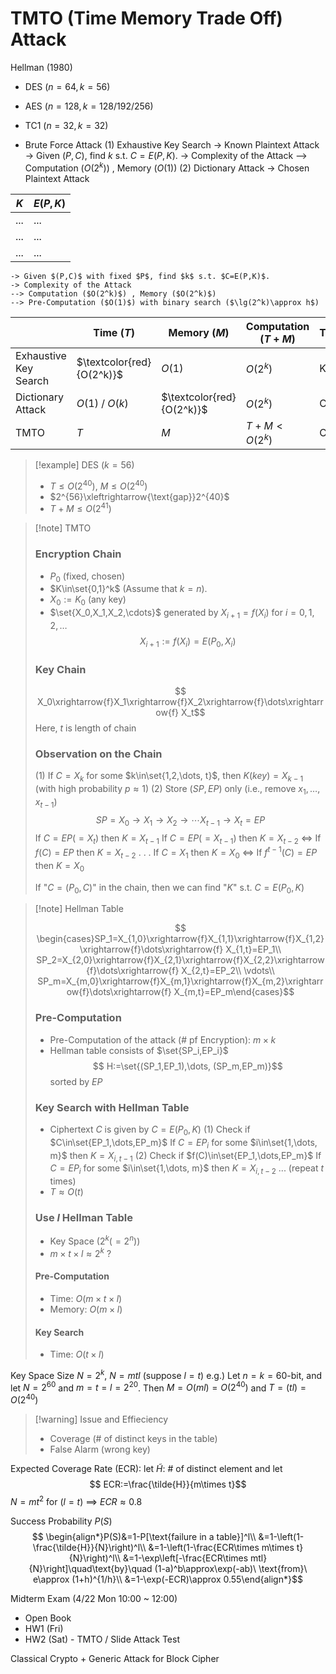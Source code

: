 
# TMTO (Time Memory Trade Off) Attack

Hellman (1980)

- DES ($n=64, k=56$)
- AES ($n=128,k=128/192/256$)
- TC1 ($n=32, k=32$)

- Brute Force Attack
	(1) Exhaustive Key Search
	-> Known Plaintext Attack
	-> Given $(P,C)$, find $k$ s.t. $C=E(P,K)$.
	-> Complexity of the Attack
	--> Computation ($O(2^k)$) , Memory ($O(1)$)
	(2) Dictionary Attack
	-> Chosen Plaintext Attack 

| $K$ | $E(P,K)$ |
| --- | -------- |
| ... | ...      |
| ... | ...      |
| ... | ...      |
	-> Given $(P,C)$ with fixed $P$, find $k$ s.t. $C=E(P,K)$.
	-> Complexity of the Attack
	--> Computation ($O(2^k)$) , Memory ($O(2^k)$)
	--> Pre-Computation ($O(1)$) with binary search ($\lg(2^k)\approx h$)


|                       | Time ($T$)                | Memory ($M$)              | Computation ($T+M$) | Type |
| --------------------- | ------------------------- | ------------------------- | ------------------- | ---- |
| Exhaustive Key Search | $\textcolor{red}{O(2^k)}$ | $O(1)$                    | $O(2^{k})$          | KPA  |
| Dictionary Attack     | $O(1)$ / $O(k)$           | $\textcolor{red}{O(2^k)}$ | $O(2^k)$            | CPA  |
| TMTO                  | $T$                       | $M$                       | $T+M < O(2^k)$      | CPA  |

> [!example] DES ($k=56$)
> - $T\leq O(2^{40})$, $M\leq O(2^{40})$
> - $2^{56}\xleftrightarrow{\text{gap}}2^{40}$
> - $T+M\leq O(2^{41})$
> 


> [!note] TMTO
>  ### Encryption Chain
> - $P_0$ (fixed, chosen)
> - $K\in\set{0,1}^k$ (Assume that $k=n$).
> - $X_0 := K_0$ (any key)
> - $\set{X_0,X_1,X_2,\cdots}$ generated by $X_{i+1}=f(X_i)$ for $i=0,1,2,\dots$
> $$ X_{i+1} := f(X_i) = E(P_0,X_i)$$
> 
> ### Key Chain 
> $$ X_0\xrightarrow{f}X_1\xrightarrow{f}X_2\xrightarrow{f}\dots\xrightarrow{f} X_t$$
> Here, $t$ is length of chain
> 
> ### Observation on the Chain
> (1) If $C=X_k$ for some $k\in\set{1,2,\dots, t}$, then
> $K(key)=X_{k-1}$ (with high probability $p\approx 1$)
> (2) Store $(SP,EP)$ only (i.e., remove $x_1,\dots,x_{t-1}$)
> $$ SP=X_0\to X_1\to X_2\to \cdots X_{t-1}\to X_t=EP$$
> If $C=EP(=X_t)$ then $K=X_{t-1}$
> If $C=EP(=X_{t-1})$ then $K=X_{t-2}$ $\iff$ If $f(C)=EP$ then $K=X_{t-2}$
> . . .
> If $C=X_1$ then $K=X_0$ $\iff$ If $f^{t-1}(C)=EP$ then $K=X_0$
> 
> If "$C=(P_0,C)$" in the chain, then we can find "$K$" s.t. $C=E(P_0,K)$



> [!note] Hellman Table
> 
> $$ \begin{cases}SP_1=X_{1,0}\xrightarrow{f}X_{1,1}\xrightarrow{f}X_{1,2}\xrightarrow{f}\dots\xrightarrow{f} X_{1,t}=EP_1\\ SP_2=X_{2,0}\xrightarrow{f}X_{2,1}\xrightarrow{f}X_{2,2}\xrightarrow{f}\dots\xrightarrow{f} X_{2,t}=EP_2\\ \vdots\\ SP_m=X_{m,0}\xrightarrow{f}X_{m,1}\xrightarrow{f}X_{m,2}\xrightarrow{f}\dots\xrightarrow{f} X_{m,t}=EP_m\end{cases}$$
> 
> ### Pre-Computation 
> - Pre-Computation of the attack (# pf Encryption): $m\times k$
> - Hellman table consists of $\set{SP_i,EP_i}$
>   $$ H:=\set{(SP_1,EP_1),\dots, (SP_m,EP_m)}$$
>   sorted by $EP$
>  
> ### Key Search with Hellman Table
> - Ciphertext $C$ is given by $C=E(P_0,K)$
> (1) Check if $C\in\set{EP_1,\dots,EP_m}$
> If $C=EP_i$ for some $i\in\set{1,\dots, m}$ then $K=X_{i,t-1}$
> (2) Check if $f(C)\in\set{EP_1,\dots,EP_m}$
> If $C=EP_i$ for some $i\in\set{1,\dots, m}$ then $K=X_{i,t-2}$
> ...
> (repeat $t$ times)
> - $T\approx O(t)$
> 
> ### Use $l$ Hellman Table
> - Key Space ($2^k(=2^n)$)
> - $m\times t\times l\approx 2^k$ ?
> #### Pre-Computation
> - Time: $O(m\times t\times l)$
> - Memory: $O(m\times l)$
> #### Key Search
> - Time: $O(t\times l)$

Key Space Size $N=2^k$, $N=mtl$ (suppose $l=t$)
e.g.) Let $n=k=60$-bit, and let $N=2^{60}$ and $m=t=l=2^{20}$. Then
$M=O(ml)=O(2^{40})$ and $T=(tl)=O(2^{40})$



> [!warning] Issue and Effieciency
> - Coverage (# of distinct keys in the table)
> - False Alarm (wrong key)

Expected Coverage Rate (ECR):
let $\tilde{H}$: # of distinct element and let
$$ ECR:=\frac{\tilde{H}}{m\times t}$$
$N=mt^2$ for $(l=t)$ $\implies$ $ECR\approx 0.8$

Success Probability $P(S)$
$$ \begin{align*}P(S)&=1-P[\text{failure in a table}]^l\\ &=1-\left(1-\frac{\tilde{H}}{N}\right)^l\\ &=1-\left(1-\frac{ECR\times m\times t}{N}\right)^l\\ &=1-\exp\left[-\frac{ECR\times mtl}{N}\right]\quad\text{by}\quad (1-a)^b\approx\exp(-ab)\ \text{from}\ e\approx (1+h)^{1/h}\\ &=1-\exp(-ECR)\approx 0.55\end{align*}$$


Midterm Exam (4/22 Mon 10:00 ~ 12:00)
- Open Book
- HW1 (Fri)
- HW2 (Sat) - TMTO / Slide Attack Test

Classical Crypto + Generic Attack for Block Cipher



